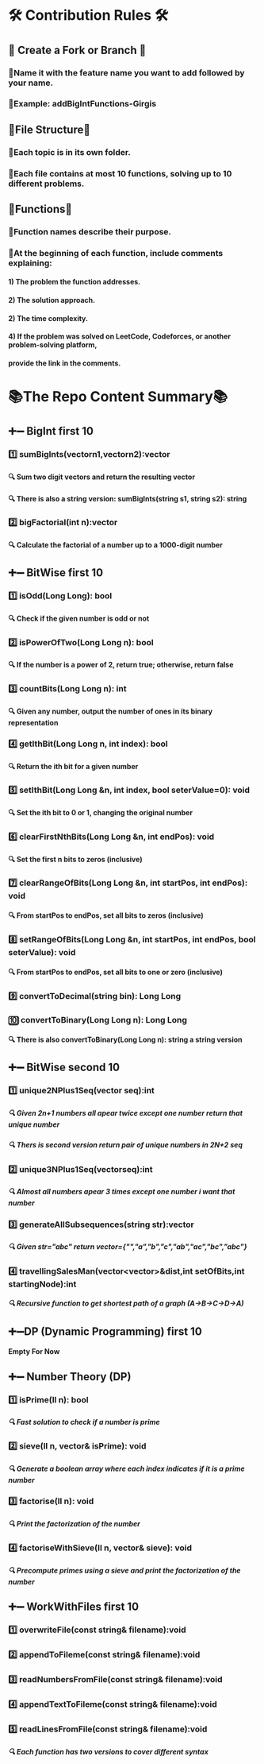 # **🛠️ Contribution Rules 🛠️**

## **🔱 Create a Fork or Branch 🔱** 
### **🔴Name it with the feature name you want to add followed by your name.**
### **🔴Example: addBigIntFunctions-Girgis**

## **📁File Structure📂**
### **🔴Each topic is in its own folder.**
### **🔴Each file contains at most 10 functions, solving up to 10 different problems.**

## **👀Functions👀**
### **🔴Function names describe their purpose.**
### **🔴At the beginning of each function, include comments explaining:**
#### **1) The problem the function addresses.**
#### **2) The solution approach.**
#### **2) The time complexity.**
#### **4) If the problem was solved on LeetCode, Codeforces, or another problem-solving platform,**
#### **provide the link in the comments.**


# **📚The Repo Content Summary📚**

## **➕➖ BigInt first 10**

### **1️⃣ sumBigInts(vector<int>n1,vector<int>n2):vector<int>**
#### **🔍 Sum two digit vectors and return the resulting vector**
#### **🔍 There is also a string version: sumBigInts(string s1, string s2): string**

### **2️⃣ bigFactorial(int n):vector<int>**
#### **🔍 Calculate the factorial of a number up to a 1000-digit number**

## **➕➖ BitWise first 10**

### **1️⃣ isOdd(Long Long): bool**
#### **🔍 Check if the given number is odd or not**

### **2️⃣ isPowerOfTwo(Long Long n): bool**
#### **🔍 If the number is a power of 2, return true; otherwise, return false**

### **3️⃣ countBits(Long Long n): int**
#### **🔍 Given any number, output the number of ones in its binary representation**

### **4️⃣ getIthBit(Long Long n, int index): bool**
#### **🔍 Return the ith bit for a given number**

### **5️⃣ setIthBit(Long Long &n, int index, bool seterValue=0): void**
#### **🔍 Set the ith bit to 0 or 1, changing the original number**

### **6️⃣ clearFirstNthBits(Long Long &n, int endPos): void**
#### **🔍 Set the first n bits to zeros (inclusive)**

### **7️⃣ clearRangeOfBits(Long Long &n, int startPos, int endPos): void**
#### **🔍 From startPos to endPos, set all bits to zeros (inclusive)**

### **8️⃣ setRangeOfBits(Long Long &n, int startPos, int endPos, bool seterValue): void**
#### **🔍 From startPos to endPos, set all bits to one or zero (inclusive)**

### **9️⃣ convertToDecimal(string bin): Long Long**

### **🔟 convertToBinary(Long Long n): Long Long**
#### **🔍 There is also convertToBinary(Long Long n): string a string version**

## **➕➖ BitWise second 10**

### **1️⃣ unique2NPlus1Seq(vector<int> seq):int**
##### **🔍 Given 2n+1 numbers all apear twice except one number return that unique number**
##### **🔍 Thers is second version return pair of unique numbers in 2N+2 seq**

### **2️⃣ unique3NPlus1Seq(vector<int>seq):int**
##### **🔍 Almost all numbers apear 3 times except one number i want that number**

### **3️⃣ generateAllSubsequences(string str):vector<string>**
##### **🔍 Given str="abc" return vector={"","a","b","c","ab","ac","bc","abc"}**

### **4️⃣ travellingSalesMan(vector<vector<int>>&dist,int setOfBits,int startingNode):int**
##### **🔍 Recursive function to get shortest path of a graph (A->B->C->D->A)**

## **➕➖DP (Dynamic Programming) first 10**
#### **Empty For Now**


## **➕➖ Number Theory (DP)**
### **1️⃣ isPrime(ll n): bool**
##### **🔍 Fast solution to check if a number is prime**
### **2️⃣ sieve(ll n, vector<bool>& isPrime): void**
##### **🔍 Generate a boolean array where each index indicates if it is a prime number**
### **3️⃣ factorise(ll n): void**
##### **🔍 Print the factorization of the number**
### **4️⃣ factoriseWithSieve(ll n, vector<ll>& sieve): void**
##### **🔍 Precompute primes using a sieve and print the factorization of the number**




## **➕➖ WorkWithFiles first 10**
### **1️⃣ overwriteFile(const string& filename):void**
### **2️⃣ appendToFileme(const string& filename):void**
### **3️⃣ readNumbersFromFile(const string& filename):void**
### **4️⃣ appendTextToFileme(const string& filename):void**
### **5️⃣ readLinesFromFile(const string& filename):void**
##### **🔍 Each function has two versions to cover different syntax**





